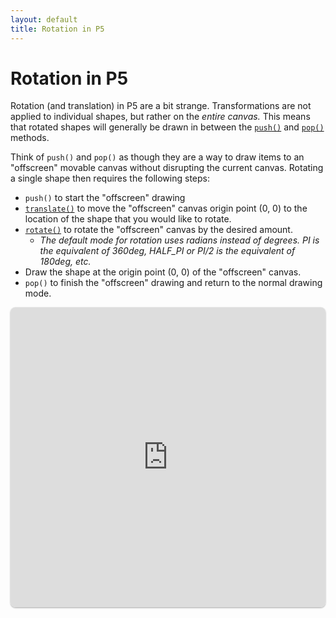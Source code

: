 ```yaml
---
layout: default
title: Rotation in P5
---
```

# Rotation in P5
Rotation (and translation) in P5 are a bit strange. Transformations are not applied to individual shapes, but rather on the *entire canvas.* This means that rotated shapes will generally be drawn in between the [`push()`](https://p5js.org/reference/#/p5/push) and [`pop()`](https://p5js.org/reference/#/p5/pop) methods.

Think of `push()` and `pop()` as though they are a way to draw items to an "offscreen" movable canvas without disrupting the current canvas. Rotating a single shape then requires the following steps:
- `push()` to start the "offscreen" drawing
- [`translate()`](https://p5js.org/reference/#/p5/translate) to move the "offscreen" canvas origin point (0, 0) to the location of the shape that you would like to rotate.
- [`rotate()`](https://p5js.org/reference/#/p5/rotate) to rotate the "offscreen" canvas by the desired amount.
  - *The default mode for rotation uses radians instead of degrees. PI is the equivalent of 360deg, HALF_PI or PI/2 is the equivalent of 180deg, etc.*
- Draw the shape at the origin point (0, 0) of the "offscreen" canvas.
- `pop()` to finish the "offscreen" drawing and return to the normal drawing mode.

<iframe src="https://replit.com/@sheffie/IMS322-P5-Rotate?embed=true" width="100%" height="480" style="border: none; border-radius: 8px; box-shadow: 0 1px 3px rgba(0,0,0,0.12), 0 1px 2px rgba(0,0,0,0.24);"></iframe>